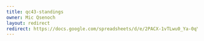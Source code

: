 ```yaml
---
title: qc43-standings
owner: Mic Qsenoch
layout: redirect
redirect: https://docs.google.com/spreadsheets/d/e/2PACX-1vTLwu0_Ya-0qYlMymzHbIIczANDd7iCs_RKc7zlMLCm-2mRafkqbdX6ZJQVIUihagsyOHnzkaswjKnV/pubhtml
---
```

